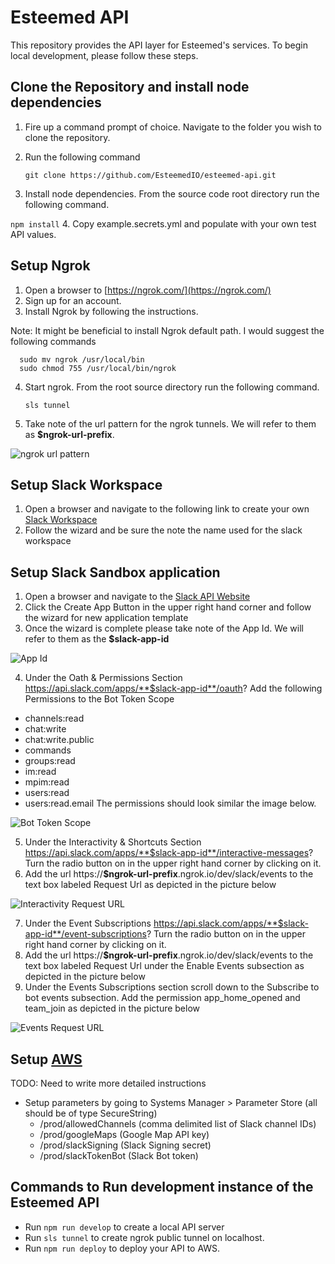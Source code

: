 # Esteemed API

This repository provides the API layer for Esteemed's services. To begin local
development, please follow these steps.

## Clone the Repository and install node dependencies
1. Fire up a command prompt of choice.  Navigate to the folder you wish to clone the repository.
2. Run the following command

    `
      git clone https://github.com/EsteemedIO/esteemed-api.git
    `
3. Install node dependencies. From the source code root directory run the following command.

  `
    npm install
  `
4. Copy example.secrets.yml and populate with your own test API values.

## Setup Ngrok
1. Open a browser to [https://ngrok.com/](https://ngrok.com/)
2. Sign up for an account.
3. Install Ngrok by following the instructions.

  Note: It might be beneficial to install Ngrok default path. I would suggest the following commands

  ```
    sudo mv ngrok /usr/local/bin
    sudo chmod 755 /usr/local/bin/ngrok
  ```

4. Start ngrok.  From the root source directory run the following command.

    `
      sls tunnel
    `
5.  Take note of the url pattern for the ngrok tunnels.  We will refer to them as **$ngrok-url-prefix**.

![ngrok url pattern](imgs/ngrok-terminal.png)

## Setup Slack Workspace
1. Open a browser and navigate to the following link to create your own [Slack Workspace](https://slack.com/get-started#/create)
2. Follow the wizard and be sure the note the name used for the slack workspace

## Setup Slack Sandbox application
1. Open a browser and navigate to the [Slack API Website](https://api.slack.com/apps?new_app=1)
2. Click the Create App Button in the upper right hand corner and follow the wizard for new application template
3. Once the wizard is complete please take note of the App Id.  We will refer to them as the **$slack-app-id**

![App Id](./imgs/basic-info-page.png)

4. Under the Oath & Permissions Section https://api.slack.com/apps/**$slack-app-id**/oauth?
Add the following Permissions to the Bot Token Scope
  - channels:read
  - chat:write
  - chat:write.public
  - commands
  - groups:read
  - im:read
  - mpim:read
  - users:read
  - users:read.email
The permissions should look similar the image below.

![Bot Token Scope](./imgs/bot-tokens-permissions.png)

5. Under the Interactivity & Shortcuts Section https://api.slack.com/apps/**$slack-app-id**/interactive-messages?
Turn the radio button on in the upper right hand corner by clicking on it.
6. Add the url https://**$ngrok-url-prefix**.ngrok.io/dev/slack/events to the text box labeled Request Url as depicted in the picture below

![Interactivity Request URL](./imgs/interactive.png)

7. Under the Event Subscriptions https://api.slack.com/apps/**$slack-app-id**/event-subscriptions?
Turn the radio button on in the upper right hand corner by clicking on it.
8. Add the url https://**$ngrok-url-prefix**.ngrok.io/dev/slack/events to the text box labeled Request Url under the Enable Events subsection as depicted in the picture below
9. Under the Events Subscriptions section scroll down to the Subscribe to bot events subsection.
Add the permission app_home_opened and team_join as depicted in the picture below

![Events Request URL](./imgs/events.png)

## Setup [AWS](https://aws.amazon.com/)
TODO:  Need to write more detailed instructions
  - Setup parameters by going to Systems Manager > Parameter Store (all should be of type SecureString)
    - /prod/allowedChannels (comma delimited list of Slack channel IDs)
    - /prod/googleMaps (Google Map API key)
    - /prod/slackSigning (Slack Signing secret)
    - /prod/slackTokenBot (Slack Bot token)

## Commands to Run development instance of the Esteemed API
- Run `npm run develop` to create a local API server
- Run `sls tunnel` to create ngrok public tunnel on localhost.
- Run `npm run deploy` to deploy your API to AWS.

